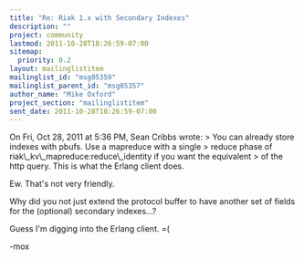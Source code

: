 ```yaml
---
title: "Re: Riak 1.x with Secondary Indexes"
description: ""
project: community
lastmod: 2011-10-28T18:26:59-07:00
sitemap:
  priority: 0.2
layout: mailinglistitem
mailinglist_id: "msg05359"
mailinglist_parent_id: "msg05357"
author_name: "Mike Oxford"
project_section: "mailinglistitem"
sent_date: 2011-10-28T18:26:59-07:00
---
```



On Fri, Oct 28, 2011 at 5:36 PM, Sean Cribbs  wrote:
&gt; You can already store indexes with pbufs. Use a mapreduce with a single 
&gt; reduce phase of riak\\_kv\\_mapreduce:reduce\\_identity if you want the equivalent 
&gt; of the http query. This is what the Erlang client does.

Ew. That's not very friendly.

Why did you not just extend the protocol buffer to have another set of
fields for the (optional) secondary indexes...?

Guess I'm digging into the Erlang client. =(

-mox

